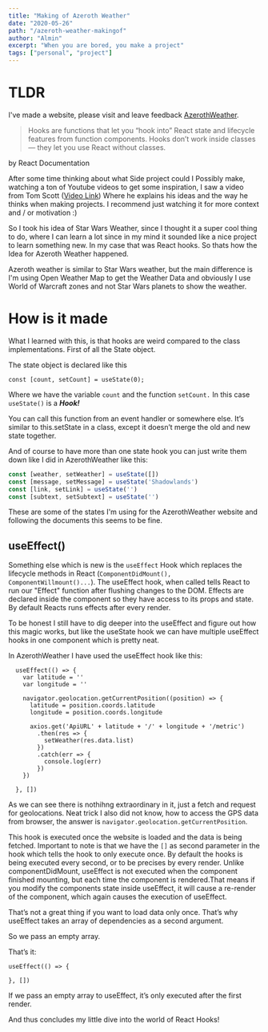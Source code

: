 ```yaml
---
title: "Making of Azeroth Weather"
date: "2020-05-26"
path: "/azeroth-weather-makingof"
author: "Almin"
excerpt: "When you are bored, you make a project"
tags: ["personal", "project"]
---
```

# TLDR

I've made a website, please visit and leave feedback [AzerothWeather](https://www.azerothweather.com/).

> Hooks are functions that let you “hook into” React state and lifecycle features from function components. Hooks don’t work inside classes — they let you use React without classes.

by React Documentation

After some time thinking about what Side project could I Possibly make, watching a ton of Youtube videos to get some inspiration, I saw a video from Tom Scott ([Video Link](https://www.youtube.com/watch?v=BxV14h0kFs0)) Where he explains his ideas and the way he thinks when making projects. I recommend just watching it for more context and / or motivation :) 

So I took his idea of Star Wars Weather, since I thought it a super cool thing to do, where I can learn a lot since in my mind it sounded like a nice project to learn something new. In my case that was React hooks. So thats how the Idea for  Azeroth Weather happened.

Azeroth weather is similar to Star Wars weather, but the main difference is I'm using Open Weather Map to get the Weather Data and obviously I use World of Warcraft zones and not Star Wars planets to show the weather. 

# How is it made
What I learned with this, is that hooks are weird compared to the class implementations. First of all the State object. 

The state object is declared like this 
```
const [count, setCount] = useState(0);
``` 
Where we have the variable `count` and the function `setCount.` In this case `useState()` is a ***Hook!*** 

You can call this function from an event handler or somewhere else. It’s similar to this.setState in a class, except it doesn’t merge the old and new state together. 

And of course to have more than one state hook you can just write them down like I did in AzerothWeather like this: 

```js
const [weather, setWeather] = useState([])
const [message, setMessage] = useState('Shadowlands')
const [link, setLink] = useState('')
const [subtext, setSubtext] = useState('')
```

These are some of the states I'm using for the AzerothWeather website and following the documents this seems to be fine. 


## useEffect()

Something else which is new is the `useEffect` Hook which replaces the lifecycle methods in React (`ComponentDidMount(), ComponentWillmount()...`). The useEffect hook, when called tells React to run our "Effect" function after flushing changes to the DOM. Effects are declared inside the component so they have access to its props and state. By default Reacts runs effects after every render. 

To be honest I still have to dig deeper into the useEffect and figure out how this magic works, but like the useState hook we can have multiple useEffect hooks in one component which is pretty neat.


In AzerothWeather I have used the useEffect hook like this: 
```
  useEffect(() => {
    var latitude = ''
    var longitude = ''

    navigator.geolocation.getCurrentPosition((position) => {
      latitude = position.coords.latitude
      longitude = position.coords.longitude

      axios.get('ApiURL' + latitude + '/' + longitude + '/metric')
        .then(res => {
          setWeather(res.data.list)
        })
        .catch(err => {
          console.log(err)
        })
    })

  }, [])
  ```

As we can see there is nothihng extraordinary in it, just a fetch and request for geolocations. Neat trick I also did not know, how to access the GPS data from browser, the answer is `navigator.geolocation.getCurrentPosition`. 

This hook is executed once the website is loaded and the data is being fetched. Important to note is that we have the `[]` as second parameter in the hook which tells the hook to only execute once. By default the hooks is being executed every second, or to be precises by every render. Unlike componentDidMount, useEffect is not executed when the component finished mounting, but each time the component is rendered.That means if you modify the components state inside useEffect, it will cause a re-render of the component, which again causes the execution of useEffect.

That’s not a great thing if you want to load data only once.
That’s why useEffect takes an array of dependencies as a second argument.

So we pass an empty array.

That’s it:

```
useEffect(() => {

}, [])
```

If we pass an empty array to useEffect, it’s only executed after the first render. 

And thus concludes my little dive into the world of React Hooks! 

